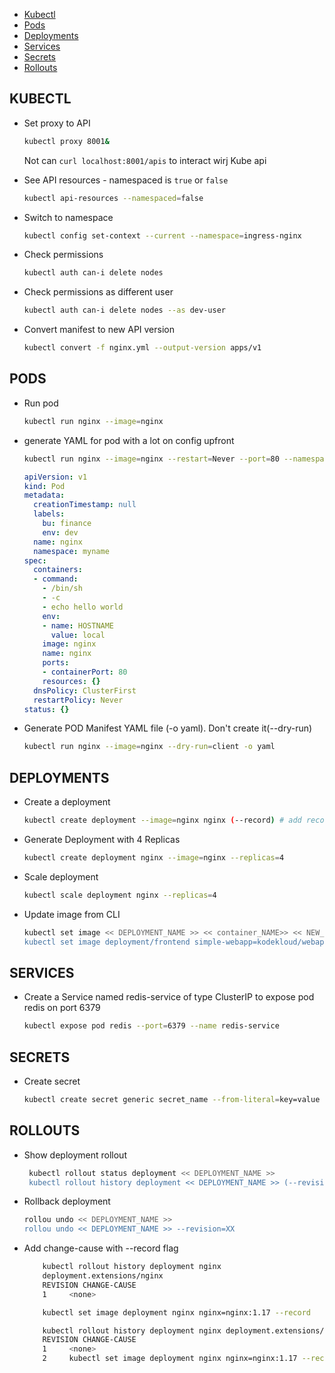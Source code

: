 
- [Kubectl](#kubectl)
- [Pods](#pods)
- [Deployments](#deployments)
- [Services](#services)
- [Secrets](#secrets)
- [Rollouts](#rollouts)

## KUBECTL

- Set proxy to API

    ```bash
    kubectl proxy 8001&
    ```
    Not can `curl localhost:8001/apis` to interact wirj Kube api

- See API resources - namespaced is `true` or `false`

    ```bash
    kubectl api-resources --namespaced=false
    ```

- Switch to namespace

    ```bash
    kubectl config set-context --current --namespace=ingress-nginx
    ```

- Check permissions

    ```bash
    kubectl auth can-i delete nodes
    ```

- Check permissions as different user

    ```bash
    kubectl auth can-i delete nodes --as dev-user
    ```

- Convert manifest to new API version

    ```bash
    kubectl convert -f nginx.yml --output-version apps/v1
    ```

## PODS
- Run pod

    ```bash
    kubectl run nginx --image=nginx
    ```

- generate YAML for pod with a lot on config upfront

    ```bash
    kubectl run nginx --image=nginx --restart=Never --port=80 --namespace=myname --command --env=HOSTNAME=local --labels=bu=finance,env=dev --dry-run -o yaml -- /bin/sh -c 'echo hello world'
    ```
    ```yml
    apiVersion: v1
    kind: Pod
    metadata:
      creationTimestamp: null
      labels:
        bu: finance
        env: dev
      name: nginx
      namespace: myname
    spec:
      containers:
      - command:
        - /bin/sh
        - -c
        - echo hello world
        env:
        - name: HOSTNAME
          value: local
        image: nginx
        name: nginx
        ports:
        - containerPort: 80
        resources: {}
      dnsPolicy: ClusterFirst
      restartPolicy: Never
    status: {}
    ```

- Generate POD Manifest YAML file (-o yaml). Don't create it(--dry-run)
    
    ```bash
    kubectl run nginx --image=nginx --dry-run=client -o yaml
    ```

## DEPLOYMENTS

- Create a deployment

    ```bash
    kubectl create deployment --image=nginx nginx (--record) # add record flag to see change-cause in deployment rollout history
    ```

- Generate Deployment with 4 Replicas
    ```bash
    kubectl create deployment nginx --image=nginx --replicas=4
    ```

- Scale deployment

    ```bash
    kubectl scale deployment nginx --replicas=4
    ```

-  Update image from CLI

    ```bash
    kubectl set image << DEPLOYMENT_NAME >> << container_NAME>> << NEW_IMAGE >>
    kubectl set image deployment/frontend simple-webapp=kodekloud/webapp-color:v2
    ```

## SERVICES
- Create a Service named redis-service of type ClusterIP to expose pod redis on port 6379

    ```bash
    kubectl expose pod redis --port=6379 --name redis-service
    ```

## SECRETS
- Create secret

    ```bash
    kubectl create secret generic secret_name --from-literal=key=value
    ```



## ROLLOUTS
- Show deployment rollout

    ```bash
     kubectl rollout status deployment << DEPLOYMENT_NAME >>
     kubectl rollout history deployment << DEPLOYMENT_NAME >> (--revision=1 )# optional revision for individual
     ```

- Rollback deployment

    ```bash
    rollou undo << DEPLOYMENT_NAME >>
    rollou undo << DEPLOYMENT_NAME >> --revision=XX
    ```

- Add change-cause with --record flag

    ```bash
        kubectl rollout history deployment nginx
        deployment.extensions/nginx
        REVISION CHANGE-CAUSE
        1     <none>
    ```

    ```bash
        kubectl set image deployment nginx nginx=nginx:1.17 --record

        kubectl rollout history deployment nginx deployment.extensions/nginx
        REVISION CHANGE-CAUSE
        1     <none>
        2     kubectl set image deployment nginx nginx=nginx:1.17 --record=true
    ```